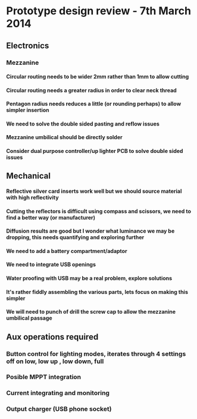 # Prototype design review - 7th March 2014

## Electronics

### Mezzanine
#### Circular routing needs to be wider 2mm rather than 1mm to allow cutting
#### Circular routing needs a greater radius in order to clear neck thread
#### Pentagon radius needs reduces a little (or rounding perhaps) to allow simpler insertion
#### We need to solve the double sided pasting and reflow issues
#### Mezzanine umbilical should be directly solder
#### Consider dual purpose controller/up lighter PCB to solve double sided issues

## Mechanical
#### Reflective silver card inserts work well but we should source material with high reflectivity
#### Cutting the reflectors is difficult using compass and scissors, we need to find a better way (or manufacturer)
#### Diffusion results are good but I wonder what luminance we may be dropping, this needs quantifying and exploring further
#### We need to add a battery compartment/adaptor
#### We need to integrate USB openings
#### Water proofing with USB may be a real problem, explore solutions
#### It's rather fiddly assembling the various parts, lets focus on making this simpler
#### We will need to punch of drill the screw cap to allow the mezzanine umbilical passage

## Aux operations required
### Button control for lighting modes, iterates through 4 settings off on low, low up , low down, full
### Posible MPPT integration
### Current integrating and monitoring
### Output charger (USB phone socket)

